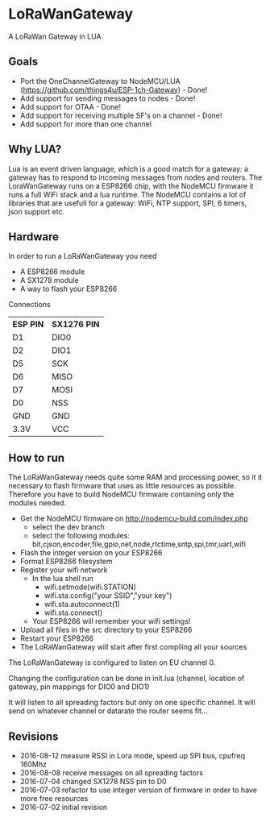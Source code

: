 # LoRaWanGateway
A LoRaWan Gateway in LUA
## Goals
+ Port the OneChannelGateway to NodeMCU/LUA (https://github.com/things4u/ESP-1ch-Gateway) - Done!
+ Add support for sending messages to nodes - Done!
+ Add support for OTAA - Done!
+ Add support for receiving multiple SF's on a channel - Done!
+ Add support for more than one channel

## Why LUA?
Lua is an event driven language, which is a good match for a gateway: a gateway has to respond to incoming messages from nodes and routers.
The LoraWanGateway runs on a ESP8266 chip, with the NodeMCU firmware it runs a full WiFi stack and a lua runtime. The NodeMCU contains a 
lot of libraries that are usefull for a gateway: WiFi, NTP support, SPI, 6 timers, json support etc.

## Hardware
In order to run a LoRaWanGateway you need
+ A ESP8266 module
+ A SX1278 module
+ A way to flash your ESP8266

Connections
<table>
<tr><th>ESP PIN</th><th>SX1276 PIN</th></tr>
<tr><td>D1</td><td>DIO0</td></tr>
<tr><td>D2</td><td>DIO1</td></tr>
<tr><td>D5</td><td>SCK</td></tr>
<tr><td>D6</td><td>MISO</td></tr>
<tr><td>D7</td><td>MOSI</td></tr>
<tr><td>D0</td><td>NSS</td></tr>
<tr><td>GND</td><td>GND</td></tr>
<tr><td>3.3V</td><td>VCC</td></tr>
</table>

## How to run

The LoRaWanGateway needs quite some RAM and processing power, so it it necessary to flash firmware that uses as little resources as possible. 
Therefore you have to build NodeMCU firmware containing only the modules needed.

+ Get the NodeMCU firmware on http://nodemcu-build.com/index.php 
	+ select the dev branch
	+ select the following modules: bit,cjson,encoder,file,gpio,net,node,rtctime,sntp,spi,tmr,uart,wifi
+ Flash the integer version on your ESP8266
+ Format ESP8266 filesystem
+ Register your wifi network
	+ In the lua shell run 
		+ wifi.setmode(wifi.STATION)
		+ wifi.sta.config("your SSID","your key")
		+ wifi.sta.autoconnect(1)
		+ wifi.sta.connect()
	+ Your ESP8266 will remember your wifi settings!
+ Upload all files in the src directory to your ESP8266
+ Restart your ESP8266
+ The LoRaWanGateway will start after first compiling all your sources


The LoRaWanGateway is configured to listen on EU channel 0.

Changing the configuration can be done in init.lua (channel, location of gateway, pin mappings for DIO0 and DIO1)

It will listen to all spreading factors but only on one specific channel. It will send on whatever channel or datarate the router seems fit...

## Revisions

+ 2016-08-12 measure RSSI in Lora mode, speed up SPI bus, cpufreq 160Mhz
+ 2016-08-08 receive messages on all spreading factors
+ 2016-07-04 changed SX1278 NSS pin to D0
+ 2016-07-03 refactor to use integer version of firmware in order to have more free resources
+ 2016-07-02 initial revision


 




